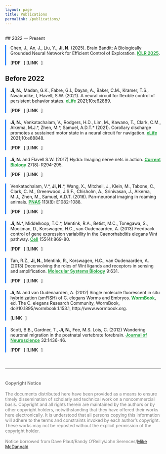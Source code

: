```yaml
---
layout: page
title: Publications
permalink: /publications/
---
```



<style>
.publication-entry {
margin-bottom: 1.5em;
padding-left: 1em;
border-left: 3px solid #007bff;
transition: all 0.3s ease-in-out;
}
.publication-entry:hover {
border-left: 3px solid #0056b3;
background-color: #f8f9fa;
}
.publication-links a {
margin-right: 10px;
font-weight: bold;
color: #333;
text-decoration: none;
}
.publication-links a:hover {
color: #007bff;
text-decoration: underline;
}
.journal-link {
color: #28a745;
font-weight: bold;
}
.journal-link:hover {
color: #218838;
}
</style>
<!-- *First authors<br><sup>#</sup>Corresponding authors -->
<br>
## 2022 — Present
<div class="publication-entry">
<p>Chen, J., An, J., Liu, Y., <b>Ji, N.</b> (2025). Brain Bandit: A Biologically Grounded Neural Network for Efficient Control of Exploration. <a href="https://iclr.cc/Conferences/2025" target="_blank" class="journal-link">ICLR 2025</a>.</p>
<p class="publication-links">[<a href="/papers/2025_Brain_Bandit_A_Biologica.pdf">PDF</a>] [<a href="https://openreview.net/pdf?id=RWJX5F5I9g" target="_blank">LINK</a>]</p>
</div>  

## Before 2022
<div class="publication-entry">
<p><b>Ji, N.</b>, Madan, G.K., Fabre, G.I., Dayan, A., Baker, C.M., Kramer, T.S., Nwabudike, I, Flavell, S.W. (2021). A neural circuit for flexible control of persistent behavior states. <a href="https://elifesciences.org/" target="_blank" class="journal-link">eLife</a> 2021;10:e62889.</p>
<p class="publication-links">[<a href="/papers/elife-2021.pdf">PDF</a>] [<a href="https://elifesciences.org/articles/62889">LINK</a>]</p>
</div>

<div class="publication-entry">
<p><b>Ji, N.</b>, Venkatachalam, V., Rodgers, H.D., Lim, M., Kawano, T., Clark, C.M., Alkema, M.J.*, Zhen, M.*, Samuel, A.D.T.* (2021). Corollary discharge promotes a sustained motor state in a neural circuit for navigation. <a href="https://elifesciences.org/" target="_blank" class="journal-link">eLife</a> 2021;10:e68848.</p>
<p class="publication-links">[<a href="/papers/elife-2021-Corollary discharge promote.pdf">PDF</a>] [<a href="https://elifesciences.org/articles/68848">LINK</a>]</p>
</div>

<div class="publication-entry">
<p><b>Ji, N.</b> and Flavell S.W. (2017) Hydra: Imaging nerve nets in action. <a href="https://www.sciencedirect.com/journal/current-biology" target="_blank" class="journal-link">Current Biology</a> 27(8): R294-295.</p>
<p class="publication-links">[<a href="/papers/Current Biology-2017.pdf">PDF</a>] [<a href="https://www.sciencedirect.com/science/article/pii/S096098221730338X">LINK</a>]</p>
</div>

<div class="publication-entry">
<p>Venkatachalam, V.*, <b>Ji, N.</b>*, Wang, X., Mitchell, J., Klein, M., Tabone, C., Clark, C. M., Greenwood, J.S.F., Chisholm, A., Srinivasan, J., Alkema, M.J., Zhen, M., Samuel, A.D.T. (2016). Pan-neuronal imaging in roaming animals. <a href="https://www.pnas.org/" target="_blank" class="journal-link">PNAS</a> 113(8): E1082-1088.</p>
<p class="publication-links">[<a href="/papers/PNAS-2016.pdf">PDF</a>] [<a href="https://www.pnas.org/doi/10.1073/pnas.1507109113">LINK</a>]</p>
</div>

<div class="publication-entry">
<p><b>Ji, N.</b>*, Middelkoop, T.C.*, Mentink, R.A., Betist, M.C., Tonegawa, S., Mooijman, D., Korswagen, H.C., van Oudenaarden, A. (2013) Feedback control of gene expression variability in the Caenorhabditis elegans Wnt pathway. <a href="https://www.cell.com/cell/home" target="_blank" class="journal-link">Cell</a> 155(4):869-80.</p>
<p class="publication-links">[<a href="/papers/Cell-2013.pdf">PDF</a>] [<a href="https://www.cell.com/cell/fulltext/S0092-8674(13)01279-8?_returnURL=https%3A%2F%2Flinkinghub.elsevier.com%2Fretrieve%2Fpii%2FS0092867413012798%3Fshowall%3Dtrue">LINK</a>]</p>
</div>

<div class="publication-entry">
<p>Tan, R.Z., <b>Ji, N.</b>, Mentink, R., Korswagen, H.C., van Oudenaarden, A. (2013) Deconvolving the roles of Wnt ligands and receptors in sensing and amplification. <a href="https://www.embopress.org/journal/17444292" target="_blank" class="journal-link">Molecular Systems Biology</a> 9:631.</p>
<p class="publication-links">[<a href="/papers/Molecular Systems Biology-2013.pdf">PDF</a>] [<a href="https://pmc.ncbi.nlm.nih.gov/articles/PMC3564265/">LINK</a>]</p>
</div>

<div class="publication-entry">
<p><b>Ji, N.</b> and van Oudenaarden, A. (2012) Single molecule fluorescent in situ hybridization (smFISH) of C. elegans Worms and Embryos. <a href="https://www.ncbi.nlm.nih.gov/books/NBK19662/" target="_blank" class="journal-link">WormBook</a>, ed. The C. elegans Research Community, WormBook, doi/10.1895/wormbook.1.153.1, http://www.wormbook.org.</p>
<p class="publication-links">[<a href="https://www.ncbi.nlm.nih.gov/books/NBK126649/">LINK</a>]</p>
</div>

<div class="publication-entry">
<p>Scott, B.B., Gardner, T., <b>Ji, N.</b>, Fee, M.S. Lois, C. (2012) Wandering neuronal migration in the postnatal vertebrate forebrain. <a href="https://www.jneurosci.org/" target="_blank" class="journal-link">Journal of Neuroscience</a> 32:1436-46.</p>
<p class="publication-links">[<a href="/papers/Journal of Neuroscience-2012.pdf">PDF</a>] [<a href="https://pmc.ncbi.nlm.nih.gov/articles/PMC6796275/">LINK</a>]</p>
</div>

<br>
<hr>
<h4 style="color:gray"><br>Copyright Notice</h4>
<p style="color:gray">
The documents distributed here have been provided as a means to ensure timely dissemination of scholarly and technical work on a noncommercial basis. Copyright and all rights therein are maintained by the authors or by other copyright holders, notwithstanding that they have offered their works here electronically. It is understood that all persons copying this information will adhere to the terms and constraints invoked by each author’s copyright. These works may not be reposted without the explicit permission of the copyright holder.<br><br>
Notice borrowed from Dave Plaut/Randy O’Reilly/John Serences/<a href="http://mcdannaldlab.org/home">Mike McDannald</a>
</p>